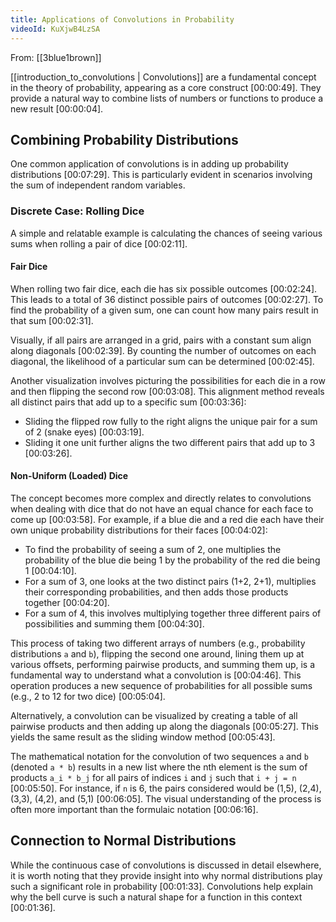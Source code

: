 ```yaml
---
title: Applications of Convolutions in Probability
videoId: KuXjwB4LzSA
---
```


From: [[3blue1brown]] <br/> 

[[introduction_to_convolutions | Convolutions]] are a fundamental concept in the theory of probability, appearing as a core construct <a class="yt-timestamp" data-t="00:00:49">[00:00:49]</a>. They provide a natural way to combine lists of numbers or functions to produce a new result <a class="yt-timestamp" data-t="00:00:04">[00:00:04]</a>.

## Combining Probability Distributions

One common application of convolutions is in adding up probability distributions <a class="yt-timestamp" data-t="00:07:29">[00:07:29]</a>. This is particularly evident in scenarios involving the sum of independent random variables.

### Discrete Case: Rolling Dice

A simple and relatable example is calculating the chances of seeing various sums when rolling a pair of dice <a class="yt-timestamp" data-t="00:02:11">[00:02:11]</a>.

#### Fair Dice
When rolling two fair dice, each die has six possible outcomes <a class="yt-timestamp" data-t="00:02:24">[00:02:24]</a>. This leads to a total of 36 distinct possible pairs of outcomes <a class="yt-timestamp" data-t="00:02:27">[00:02:27]</a>. To find the probability of a given sum, one can count how many pairs result in that sum <a class="yt-timestamp" data-t="00:02:31">[00:02:31]</a>.

Visually, if all pairs are arranged in a grid, pairs with a constant sum align along diagonals <a class="yt-timestamp" data-t="00:02:39">[00:02:39]</a>. By counting the number of outcomes on each diagonal, the likelihood of a particular sum can be determined <a class="yt-timestamp" data-t="00:02:45">[00:02:45]</a>.

Another visualization involves picturing the possibilities for each die in a row and then flipping the second row <a class="yt-timestamp" data-t="00:03:08">[00:03:08]</a>. This alignment method reveals all distinct pairs that add up to a specific sum <a class="yt-timestamp" data-t="00:03:36">[00:03:36]</a>:
*   Sliding the flipped row fully to the right aligns the unique pair for a sum of 2 (snake eyes) <a class="yt-timestamp" data-t="00:03:19">[00:03:19]</a>.
*   Sliding it one unit further aligns the two different pairs that add up to 3 <a class="yt-timestamp" data-t="00:03:26">[00:03:26]</a>.

#### Non-Uniform (Loaded) Dice
The concept becomes more complex and directly relates to convolutions when dealing with dice that do not have an equal chance for each face to come up <a class="yt-timestamp" data-t="00:03:58">[00:03:58]</a>. For example, if a blue die and a red die each have their own unique probability distributions for their faces <a class="yt-timestamp" data-t="00:04:02">[00:04:02]</a>:
*   To find the probability of seeing a sum of 2, one multiplies the probability of the blue die being 1 by the probability of the red die being 1 <a class="yt-timestamp" data-t="00:04:10">[00:04:10]</a>.
*   For a sum of 3, one looks at the two distinct pairs (1+2, 2+1), multiplies their corresponding probabilities, and then adds those products together <a class="yt-timestamp" data-t="00:04:20">[00:04:20]</a>.
*   For a sum of 4, this involves multiplying together three different pairs of possibilities and summing them <a class="yt-timestamp" data-t="00:04:30">[00:04:30]</a>.

This process of taking two different arrays of numbers (e.g., probability distributions `a` and `b`), flipping the second one around, lining them up at various offsets, performing pairwise products, and summing them up, is a fundamental way to understand what a convolution is <a class="yt-timestamp" data-t="00:04:46">[00:04:46]</a>. This operation produces a new sequence of probabilities for all possible sums (e.g., 2 to 12 for two dice) <a class="yt-timestamp" data-t="00:05:04">[00:05:04]</a>.

Alternatively, a convolution can be visualized by creating a table of all pairwise products and then adding up along the diagonals <a class="yt-timestamp" data-t="00:05:27">[00:05:27]</a>. This yields the same result as the sliding window method <a class="yt-timestamp" data-t="00:05:43">[00:05:43]</a>.

The mathematical notation for the convolution of two sequences `a` and `b` (denoted `a * b`) results in a new list where the nth element is the sum of products `a_i * b_j` for all pairs of indices `i` and `j` such that `i + j = n` <a class="yt-timestamp" data-t="00:05:50">[00:05:50]</a>. For instance, if `n` is 6, the pairs considered would be (1,5), (2,4), (3,3), (4,2), and (5,1) <a class="yt-timestamp" data-t="00:06:05">[00:06:05]</a>. The visual understanding of the process is often more important than the formulaic notation <a class="yt-timestamp" data-t="00:06:16">[00:06:16]</a>.

## Connection to Normal Distributions

While the continuous case of convolutions is discussed in detail elsewhere, it is worth noting that they provide insight into why normal distributions play such a significant role in probability <a class="yt-timestamp" data-t="00:01:33">[00:01:33]</a>. Convolutions help explain why the bell curve is such a natural shape for a function in this context <a class="yt-timestamp" data-t="00:01:36">[00:01:36]</a>.